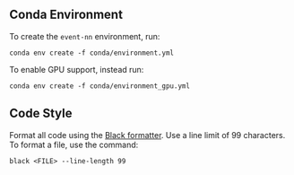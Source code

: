 ## Conda Environment

To create the `event-nn` environment, run:
```
conda env create -f conda/environment.yml
```

To enable GPU support, instead run:
```
conda env create -f conda/environment_gpu.yml
```

## Code Style

Format all code using the [Black formatter](https://black.readthedocs.io/en/stable/). Use a line limit of 99 characters. To format a file, use the command:
```
black <FILE> --line-length 99
```
